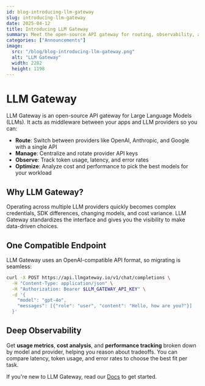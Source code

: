 ```yaml
---
id: blog-introducing-llm-gateway
slug: introducing-llm-gateway
date: 2025-04-12
title: Introducing LLM Gateway
summary: Meet the open-source API gateway for routing, observability, and cost tracking across LLM providers.
categories: ["Announcements"]
image:
  src: "/blog/blog-introducing-llm-gateway.png"
  alt: "LLM Gateway"
  width: 2282
  height: 1198
---
```


# LLM Gateway

LLM Gateway is an open-source API gateway for Large Language Models (LLMs). It acts as middleware between your apps and LLM providers so you can:

- **Route**: Switch between providers like OpenAI, Anthropic, and Google with a single API
- **Manage**: Centralize and rotate provider API keys
- **Observe**: Track token usage, latency, and error rates
- **Optimize**: Analyze cost and performance to pick the best models for your workload

## Why LLM Gateway?

Operating across multiple LLM providers quickly becomes complex credentials, SDK differences, changing models, and cost variance. LLM Gateway standardizes the interface and gives you the visibility to make data-driven choices.

## One Compatible Endpoint

LLM Gateway uses an OpenAI-compatible API format, so migrating is seamless:

```bash
curl -X POST https://api.llmgateway.io/v1/chat/completions \
  -H "Content-Type: application/json" \
  -H "Authorization: Bearer $LLM_GATEWAY_API_KEY" \
  -d '{
    "model": "gpt-4o",
    "messages": [{"role": "user", "content": "Hello, how are you?"}]
  }'
```

## Deep Observability

Get **usage metrics**, **cost analysis**, and **performance tracking** broken down by model and provider, helping you reason about tradeoffs. You can compare latency, token usage, and error rates to choose the best fit per task.

If you're new to LLM Gateway, read our [Docs](/docs) to get started.
